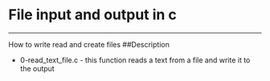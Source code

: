 # File input and output in c
___________________________
How to write read and create files
##Description
* 0-read_text_file.c - this function reads a text from a file and write it to the output
